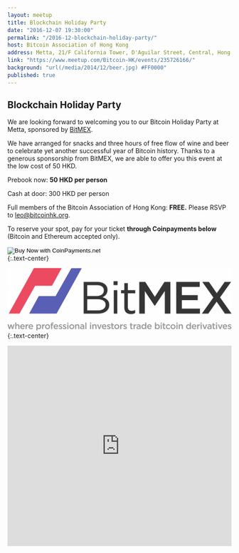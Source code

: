 ```yaml
---
layout: meetup
title: Blockchain Holiday Party
date: "2016-12-07 19:30:00"
permalink: "/2016-12-blockchain-holiday-party/"
host: Bitcoin Association of Hong Kong
address: Metta, 21/F California Tower, D'Aguilar Street, Central, Hong Kong
link: "https://www.meetup.com/Bitcoin-HK/events/235726166/"
background: "url(/media/2014/12/beer.jpg) #FF0000"
published: true
---
```


## Blockchain Holiday Party

We are looking forward to welcoming you to our Bitcoin Holiday Party at Metta, sponsored by [BitMEX](https://www.bitmex.com/). 

We have arranged for snacks and three hours of free flow of wine and beer to celebrate yet another successful year of Bitcoin history. Thanks to a generous sponsorship from BitMEX, we are able to offer you this event at the low cost of 50 HKD.

Prebook now: **50 HKD per person**

Cash at door: 300 HKD per person

Full members of the Bitcoin Association of Hong Kong: **FREE.** Please RSVP to [leo@bitcoinhk.org](mailto:leo@bitcoinhk.org).

To reserve your spot, pay for your ticket **through Coinpayments below** (Bitcoin and Ethereum accepted only).  

<form action="https://www.coinpayments.net/index.php" method="post">
	<input type="hidden" name="cmd" value="_pay_simple">
	<input type="hidden" name="reset" value="1">
	<input type="hidden" name="merchant" value="84ffa7d089e5eefdc9ff75f09f948f80">
	<input type="hidden" name="item_name" value="Bitcoin Holiday Party">
	<input type="hidden" name="item_desc" value="Ticket for BAHK&#039;s Holiday Party">
	<input type="hidden" name="currency" value="HKD">
	<input type="hidden" name="amountf" value="50.00000000">
	<input type="hidden" name="want_shipping" value="0">
	<input type="hidden" name="success_url" value="https://www.meetup.com/Bitcoin-HK/events/235726166/">
	<input type="hidden" name="cancel_url" value="https://www.meetup.com/Bitcoin-HK/events/235726166/">
	<input type="image" src="https://www.coinpayments.net/images/pub/CP-main-large.png" alt="Buy Now with CoinPayments.net">
</form>
{:.text-center}

[![BitMEX](/media/2016/12/bitmex.png)](https://www.bitmex.com/)
{:.text-center}

<iframe src="https://www.google.com/maps/embed?pb=!1m18!1m12!1m3!1d3691.9237789316953!2d114.15332931549574!3d22.28087694922889!2m3!1f0!2f0!3f0!3m2!1i1024!2i768!4f13.1!3m3!1m2!1s0x3404007b2c091555%3A0x75f0632d0a46cfa9!2zTWV0dMSB!5e0!3m2!1sen!2s!4v1479912167176" width="100%" height="450" frameborder="0" style="border:0" allowfullscreen></iframe>
